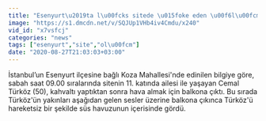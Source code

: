 ```yaml
---
title: "Esenyurt\u2019ta l\u00fcks sitede \u015foke eden \u00f6l\u00fcm"
image: "https://s1.dmcdn.net/v/SQJUp1VHb4iv4Cmdu/x240"
vid_id: "x7vsfcj"
categories: "news"
tags: ["esenyurt","site","ol\u00fcm"]
date: "2020-08-27T21:03:03+03:00"
---
```

İstanbul’un Esenyurt ilçesine bağlı Koza Mahallesi'nde edinilen bilgiye göre, sabah saat 09.00 sıralarında sitenin 11. katında ailesi ile yaşayan Cemal Türköz (50), kahvaltı yaptıktan sonra hava almak için balkona çıktı. Bu sırada Türköz'ün yakınları aşağıdan gelen sesler üzerine balkona çıkınca Türköz'ü hareketsiz bir şekilde süs havuzunun içerisinde gördü.
